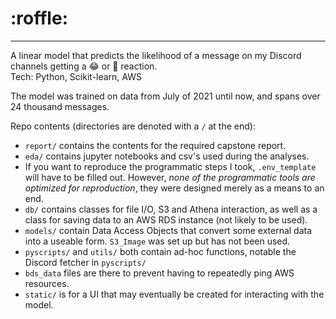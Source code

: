 # :roffle:
---
A linear model that predicts the likelihood of a message on my Discord channels getting a 😂 or 🤣 reaction.  
Tech: Python, Scikit-learn, AWS

The model was trained on data from July of 2021 until now, and spans over 24 thousand messages.  

Repo contents (directories are denoted with a `/` at the end):
- `report/` contains the contents for the required capstone report.
- `eda/` contains jupyter notebooks and csv's used during the analyses.
- If you want to reproduce the programmatic steps I took, `.env_template` will have to be filled out. However, _none of the programmatic tools are optimized for reproduction_, they were designed merely as a means to an end. 
- `db/` contains classes for file I/O, S3 and Athena interaction, as well as a class for saving data to an AWS RDS instance (not likely to be used).
- `models/` contain Data Access Objects that convert some external data into a useable form. `S3_Image` was set up but has not been used.
- `pyscripts/` and `utils/` both contain ad-hoc functions, notable the Discord fetcher in `pyscripts/`
- `bds_data` files are there to prevent having to repeatedly ping AWS resources.
- `static/` is for a UI that may eventually be created for interacting with the model.

